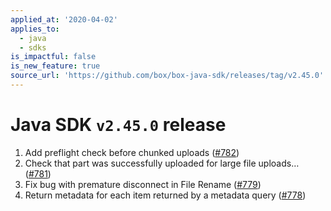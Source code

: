 ```yaml
---
applied_at: '2020-04-02'
applies_to:
  - java
  - sdks
is_impactful: false
is_new_feature: true
source_url: 'https://github.com/box/box-java-sdk/releases/tag/v2.45.0'
---
```


# Java SDK `v2.45.0` release

1. Add preflight check before chunked uploads ([#782](https://github.com/box/box-java-sdk/pull/782))
2. Check that part was successfully uploaded for large file uploads… ([#781](https://github.com/box/box-java-sdk/pull/781))
3. Fix bug with premature disconnect in File Rename ([#779](https://github.com/box/box-java-sdk/pull/779))
4. Return metadata for each item returned by a metadata query ([#778](https://github.com/box/box-java-sdk/pull/778))